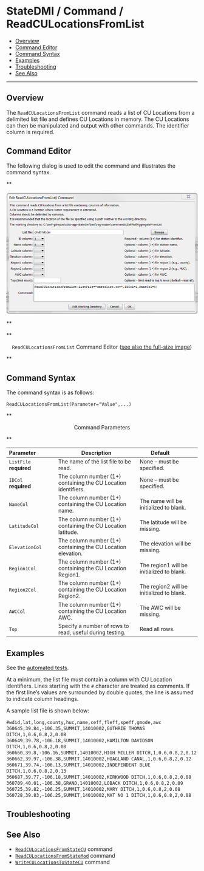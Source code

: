 # StateDMI / Command / ReadCULocationsFromList

* [Overview](#overview)
* [Command Editor](#command-editor)
* [Command Syntax](#command-syntax)
* [Examples](#examples)
* [Troubleshooting](#troubleshooting)
* [See Also](#see-also)

-------------------------

## Overview ##

The `ReadCULocationsFromList` command 
reads a list of CU Locations from a delimited list file and defines CU Locations in memory.
The CU Locations can then be manipulated and output with other commands.  The identifier column is required.

## Command Editor ##

The following dialog is used to edit the command and illustrates the command syntax.

**<p style="text-align: center;">
![ReadCULocationsFromList](ReadCULocationsFromList.png)
</p>**

**<p style="text-align: center;">
`ReadCULocationsFromList` Command Editor (<a href="../ReadCULocationsFromList.png">see also the full-size image</a>)
</p>**

## Command Syntax ##

The command syntax is as follows:

```text
ReadCULocationsFromList(Parameter="Value",...)
```
**<p style="text-align: center;">
Command Parameters
</p>**

| **Parameter**&nbsp;&nbsp;&nbsp;&nbsp;&nbsp;&nbsp;&nbsp;&nbsp;&nbsp;&nbsp;&nbsp;&nbsp; | **Description** | **Default**&nbsp;&nbsp;&nbsp;&nbsp;&nbsp;&nbsp;&nbsp;&nbsp;&nbsp;&nbsp; |
| --------------|-----------------|----------------- |
| `ListFile`<br>**required** | The name of the list file to be read. | None – must be specified. |
| `IDCol`<br>**required** | The column number (1+) containing the CU Location identifiers. | None – must be specified. |
| `NameCol` | The column number (1+) containing the CU Location name. | The name will be initialized to blank. |
| `LatitudeCol` | The column number (1+) containing the CU Location latitude. | The latitude will be missing. |
| `ElevationCol` | The column number (1+) containing the CU Location elevation. | The elevation will be missing. |
| `Region1Col` | The column number (1+) containing the CU Location Region1. | The region1 will be initialized to blank. |
| `Region2Col` | The column number (1+) containing the CU Location Region2. | The region2 will be initialized to blank. |
| `AWCCol` | The column number (1+) containing the CU Location AWC. | The AWC will be missing. |
| `Top` | Specify a number of rows to read, useful during testing. | Read all rows. |

## Examples ##

See the [automated tests](https://github.com/OpenCDSS/cdss-app-statedmi-test/tree/master/test/regression/commands/ReadCULocationsFromList).

At a minimum, the list file must contain a column with CU Location identifiers.
Lines starting with the `#` character are treated as comments.
If the first line’s values are surrounded by double quotes, the line is assumed to indicate column headings.

A sample list file is shown below:

```
#wdid,lat,long,county,huc,name,ceff,fleff,speff,gmode,awc
360645,39.84,-106.35,SUMMIT,14010002,GUTHRIE THOMAS DITCH,1,0.6,0.8,2,0.08
360649,39.78,-106.18,SUMMIT,14010002,HAMILTON DAVIDSON DITCH,1,0.6,0.8,2,0.08
360660,39.8,-106.16,SUMMIT,14010002,HIGH MILLER DITCH,1,0.6,0.8,2,0.12
360662,39.97,-106.38,SUMMIT,14010002,HOAGLAND CANAL,1,0.6,0.8,2,0.12
360671,39.74,-106.13,SUMMIT,14010002,INDEPENDENT BLUE DITCH,1,0.6,0.8,2,0.13
360687,39.77,-106.18,SUMMIT,14010002,KIRKWOOD DITCH,1,0.6,0.8,2,0.08
360709,40.01,-106.38,GRAND,14010002,LOBACK DITCH,1,0.6,0.8,2,0.09
360725,39.82,-106.25,SUMMIT,14010002,MARY DITCH,1,0.6,0.8,2,0.08
360728,39.83,-106.25,SUMMIT,14010002,MAT NO 1 DITCH,1,0.6,0.8,2,0.08
```

## Troubleshooting ##

## See Also ##

* [`ReadCULocationsFromStateCU`](../ReadCULocationsFromStateCU/ReadCULocationsFromStateCU.md) command
* [`ReadCULocationsFromStateMod`](../ReadCULocationsFromStateMod/ReadCULocationsFromStateMod.md) command
* [`WriteCULocationsToStateCU`](../WriteCULocationsToStateCU/WriteCULocationsToStateCU.md) command
